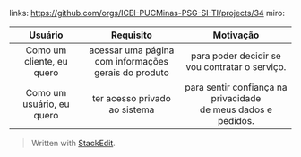 links: https://github.com/orgs/ICEI-PUCMinas-PSG-SI-TI/projects/34
miro:






| Usuário      | Requisito | Motivação     |
| :----:        |    :----:   |          :----: |
| Como um cliente, eu quero      | acessar uma página<br>com informações gerais do produto       | para poder decidir se vou contratar o serviço.   |
| Como um usuário, eu quero   | ter acesso privado ao sistema        | para sentir confiança na privacidade<br>de meus dados e pedidos.      |



> Written with [StackEdit](https://stackedit.io/).
